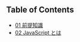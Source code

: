 ## Table of Contents

- [01 前提知識](/01_Prerequisite/01.md)
- [02 JavaScript とは](/01_Prerequisite/02.md)

